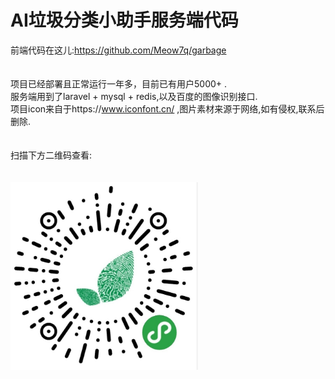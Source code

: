 # AI垃圾分类小助手服务端代码
前端代码在这儿:https://github.com/Meow7q/garbage<br><br><br>
项目已经部署且正常运行一年多，目前已有用户5000+ .<br>
服务端用到了laravel + mysql + redis,以及百度的图像识别接口.<br>
项目icon来自于https://www.iconfont.cn/ ,图片素材来源于网络,如有侵权,联系后删除.<br><br>
<br>
扫描下方二维码查看:
<br><br><br>
<img src="https://github.com/Meow7q/Grabage/blob/master/images/extra/qrcode.jpg" alt="小程序二维码" width="300" height="300" />
<br>
<br>
